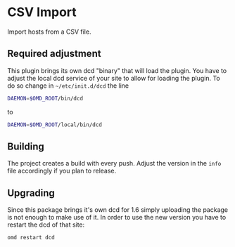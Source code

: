 # CSV Import

Import hosts from a CSV file.

## Required adjustment

This plugin brings its own dcd "binary" that will load the plugin.
You have to adjust the local dcd service of your site to allow for loading the plugin.
To do so change in `~/etc/init.d/dcd` the line

```bash
DAEMON=$OMD_ROOT/bin/dcd
```

to

```bash
DAEMON=$OMD_ROOT/local/bin/dcd
```

## Building

The project creates a build with every push.
Adjust the version in the `info` file accordingly if you plan to release.

## Upgrading

Since this package brings it's own dcd for 1.6 simply uploading the package is not enough to make use of it.
In order to use the new version you have to restart the dcd of that site:

```bash
omd restart dcd
```
